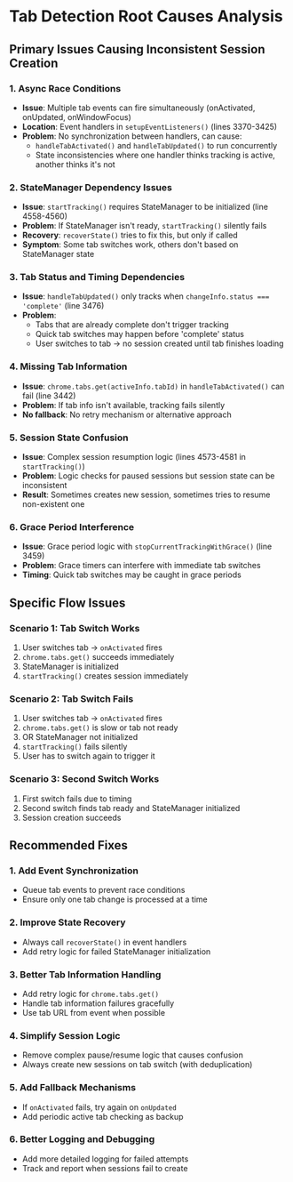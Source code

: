 # Tab Detection Root Causes Analysis

## Primary Issues Causing Inconsistent Session Creation

### 1. **Async Race Conditions**
- **Issue**: Multiple tab events can fire simultaneously (onActivated, onUpdated, onWindowFocus)
- **Location**: Event handlers in `setupEventListeners()` (lines 3370-3425)
- **Problem**: No synchronization between handlers, can cause:
  - `handleTabActivated()` and `handleTabUpdated()` to run concurrently
  - State inconsistencies where one handler thinks tracking is active, another thinks it's not

### 2. **StateManager Dependency Issues** 
- **Issue**: `startTracking()` requires StateManager to be initialized (line 4558-4560)
- **Problem**: If StateManager isn't ready, `startTracking()` silently fails
- **Recovery**: `recoverState()` tries to fix this, but only if called
- **Symptom**: Some tab switches work, others don't based on StateManager state

### 3. **Tab Status and Timing Dependencies**
- **Issue**: `handleTabUpdated()` only tracks when `changeInfo.status === 'complete'` (line 3476)
- **Problem**: 
  - Tabs that are already complete don't trigger tracking
  - Quick tab switches may happen before 'complete' status
  - User switches to tab → no session created until tab finishes loading

### 4. **Missing Tab Information**
- **Issue**: `chrome.tabs.get(activeInfo.tabId)` in `handleTabActivated()` can fail (line 3442)
- **Problem**: If tab info isn't available, tracking fails silently
- **No fallback**: No retry mechanism or alternative approach

### 5. **Session State Confusion**
- **Issue**: Complex session resumption logic (lines 4573-4581 in `startTracking()`)
- **Problem**: Logic checks for paused sessions but session state can be inconsistent
- **Result**: Sometimes creates new session, sometimes tries to resume non-existent one

### 6. **Grace Period Interference**
- **Issue**: Grace period logic with `stopCurrentTrackingWithGrace()` (line 3459)
- **Problem**: Grace timers can interfere with immediate tab switches
- **Timing**: Quick tab switches may be caught in grace periods

## Specific Flow Issues

### Scenario 1: Tab Switch Works
1. User switches tab → `onActivated` fires
2. `chrome.tabs.get()` succeeds immediately  
3. StateManager is initialized
4. `startTracking()` creates session immediately

### Scenario 2: Tab Switch Fails
1. User switches tab → `onActivated` fires
2. `chrome.tabs.get()` is slow or tab not ready
3. OR StateManager not initialized  
4. `startTracking()` fails silently
5. User has to switch again to trigger it

### Scenario 3: Second Switch Works
1. First switch fails due to timing
2. Second switch finds tab ready and StateManager initialized
3. Session creation succeeds

## Recommended Fixes

### 1. **Add Event Synchronization**
- Queue tab events to prevent race conditions
- Ensure only one tab change is processed at a time

### 2. **Improve State Recovery**
- Always call `recoverState()` in event handlers
- Add retry logic for failed StateManager initialization

### 3. **Better Tab Information Handling**  
- Add retry logic for `chrome.tabs.get()`
- Handle tab information failures gracefully
- Use tab URL from event when possible

### 4. **Simplify Session Logic**
- Remove complex pause/resume logic that causes confusion
- Always create new sessions on tab switch (with deduplication)

### 5. **Add Fallback Mechanisms**
- If `onActivated` fails, try again on `onUpdated` 
- Add periodic active tab checking as backup

### 6. **Better Logging and Debugging**
- Add more detailed logging for failed attempts
- Track and report when sessions fail to create